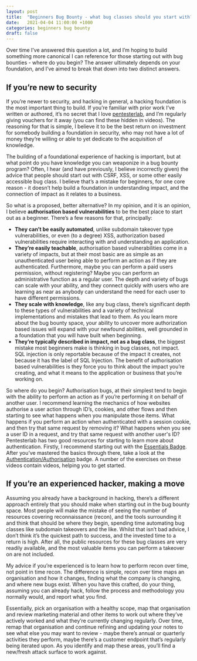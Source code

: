 ```yaml
---
layout: post
title:  "Beginners Bug Bounty - what bug classes should you start with?"
date:   2021-04-04 11:00:00 +1000
categories: beginners bug bounty
draft: false
---
```


Over time I’ve answered this question a lot, and I’m hoping to build something more canonical I can reference for those starting out with bug bounties - where do you begin? The answer ultimately depends on your foundation, and I’ve aimed to break that down into two distinct answers.


## If you’re new to security

If you’re newer to security, and hacking in general, a hacking foundation is the most important thing to build. If you’re familiar with prior work I’ve written or authored, it’s no secret  that I love [pentesterlab](https://pentesterlab.com/), and I’m regularly giving vouchers for it away (you can find these hidden in videos). The reasoning for that is simple, I believe it to be the best return on investment for somebody building a foundation in security, who may not have a lot of money they’re willing or able to yet dedicate to the acquisition of knowledge.

The building of a foundational experience of hacking is important, but at what point do you have knowledge you can weaponize in a bug bounty program? Often, I hear (and have previously, I believe incorrectly given) the advice that people should start out with CSRF, XSS, or some other easily accessible bug class. I believe that’s a mistake for beginners, for one core reason - it doesn’t help build a foundation in understanding impact, and the connection of impact as it relates to a business.

So what is a proposed, better alternative? In my opinion, and it is an opinion, I believe **authorisation based vulnerabilities** to be the best place to start out as a beginner. There’s a few reasons for that, principally:



*   **They can’t be easily automated**, unlike subdomain takeover type vulnerabilities, or even (to a degree) XSS, authorization based vulnerabilities require interacting with and understanding an application.
*   **They’re easily teachable**, authorisation based vulnerabilities come in a variety of impacts, but at their most basic are as simple as an unauthenticated user being able to perform an action as if they are authenticated. Furthermore, maybe you can perform a paid users permission, without registering? Maybe you can perform an administrative function as a regular user. The depth and variety of bugs can scale with your ability, and they connect quickly with users who are learning as near as anybody can understand the need for each user to have different permissions.
*   **They scale with knowledge**, like any bug class, there’s significant depth to these types of vulnerabilities and a variety of technical implementations and mistakes  that lead to them. As you learn more about the bug bounty space, your ability to uncover more authorization based issues will expand with your newfound abilities, well grounded in a foundation that you will have built when beginning.
*   **They’re typically described in impact, not as a bug class**, the biggest mistake most beginners make is thinking in bug classes, not impact. SQL injection is only reportable because of the impact it creates, not because it has the label of SQL Injection. The benefit of authorisation based vulnerabilities is they force you to think about the impact you’re creating, and what it means to the application or business that you’re working on. 

So where do you begin? Authorisation bugs, at their simplest tend to begin with the ability to perform an action as if you’re performing it on behalf of another user. I recommend learning the mechanics of how websites authorise a user action through ID’s, cookies, and other flows and then starting to see what happens when you manipulate those items. What happens if you perform an action when authenticated with a session cookie, and then try that same request by removing it? What happens when you see a user ID in a request, and try that same request with another user's ID? Pentesterlab has two good resources for starting to learn more about authentication. Firstly, I recommend starting out with the [Essentials Badge](https://pentesterlab.com/badges/essential). After you’ve mastered the basics through there, take a look at the [Authentication/Authorisation](https://pentesterlab.com/badges/auth) badge. A number of the exercises on these videos contain videos, helping you to get started.


## If you’re an experienced hacker, making a move

Assuming you already have a background in hacking, there’s a different approach entirely that you should make when starting out in the bug bounty space. Most people will make the mistake of seeing the number of resources covering reconnaissance (recon), and the tools surrounding it and think that should be where they begin, spending time automating bug classes like subdomain takeovers and the like. Whilst that isn’t bad advice, I don’t think it’s the quickest path to success, and the invested time to a return is high. After all, the public resources for these bug classes are very readily available, and the most valuable items you can perform a takeover on are not included.

My advice if you’re experienced is to learn how to perform recon over time, not point in time recon. The difference is simple, recon over time maps an organisation and how it changes, finding what the company is changing, and where new bugs exist. When you have this crafted, do your thing, assuming you can already hack, follow the process and methodology you normally would, and report what you find.

Essentially, pick an organisation with a healthy scope, map that organisation and review marketing material and other items to work out where they’ve actively worked and what they’re currently changing regularly. Over time, remap that organisation and continue refining and updating your notes to see what else you may want to review - maybe there’s annual or quarterly activities they perform, maybe there’s a customer endpoint that’s regularly being iterated upon. As you identify and map these areas, you’ll find a new/fresh attack surface to work against.
